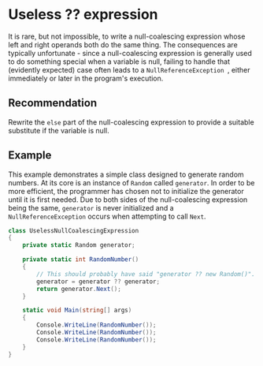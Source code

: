 # Useless ?? expression
It is rare, but not impossible, to write a null-coalescing expression whose left and right operands both do the same thing. The consequences are typically unfortunate - since a null-coalescing expression is generally used to do something special when a variable is null, failing to handle that (evidently expected) case often leads to a `NullReferenceException `, either immediately or later in the program's execution.


## Recommendation
Rewrite the `else` part of the null-coalescing expression to provide a suitable substitute if the variable is null.


## Example
This example demonstrates a simple class designed to generate random numbers. At its core is an instance of `Random` called `generator`. In order to be more efficient, the programmer has chosen not to initialize the generator until it is first needed. Due to both sides of the null-coalescing expression being the same, `generator` is never initialized and a ` NullReferenceException` occurs when attempting to call `Next`.


```csharp
class UselessNullCoalescingExpression
{
    private static Random generator;

    private static int RandomNumber()
    {
        // This should probably have said "generator ?? new Random()".
        generator = generator ?? generator;
        return generator.Next();
    }

    static void Main(string[] args)
    {
        Console.WriteLine(RandomNumber());
        Console.WriteLine(RandomNumber());
        Console.WriteLine(RandomNumber());
    }
}

```
